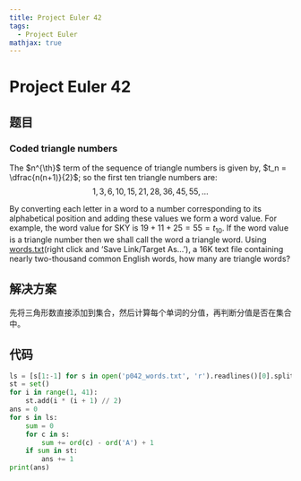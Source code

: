 ```yaml
---
title: Project Euler 42
tags:
  - Project Euler
mathjax: true
---
```

<escape><!-- more --></escape>

# Project Euler 42
## 题目
### Coded triangle numbers
The $n^{\th}$ term of the sequence of triangle numbers is given by, $t_n = \dfrac{n(n+1)}{2}$; so the first ten triangle numbers are:
$$1, 3, 6, 10, 15, 21, 28, 36, 45, 55, \dots$$

By converting each letter in a word to a number corresponding to its alphabetical position and adding these values we form a word value. For example, the word value for SKY is $19 + 11 + 25 = 55 = t_{10}$. If the word value is a triangle number then we shall call the word a triangle word.
Using [words.txt](./resources/p042_words.txt)(right click and ‘Save Link/Target As…’), a 16K text file containing nearly two-thousand common English words, how many are triangle words?

## 解决方案

先将三角形数直接添加到集合，然后计算每个单词的分值，再判断分值是否在集合中。

## 代码

```py
ls = [s[1:-1] for s in open('p042_words.txt', 'r').readlines()[0].split(',')]
st = set()
for i in range(1, 41):
    st.add(i * (i + 1) // 2)
ans = 0
for s in ls:
    sum = 0
    for c in s:
        sum += ord(c) - ord('A') + 1
    if sum in st:
        ans += 1
print(ans)
```